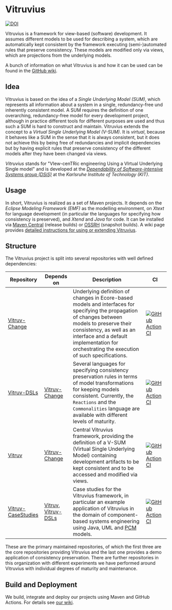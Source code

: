 # Vitruvius

[![DOI](https://zenodo.org/badge/67610524.svg)](https://doi.org/10.5281/zenodo.13991787)

Vitruvius is a framework for view-based (software) development.
It assumes different models to be used for describing a system, which are automatically kept consistent by the framework executing (semi-)automated rules that preserve consistency.
These models are modified only via views, which are projections from the underlying models.

A bunch of information on what Vitruvius is and how it can be used can be found in the [GitHub wiki](https://github.com/vitruv-tools/.github/wiki).

## Idea

Vitruvius is based on the idea of a _Single Underlying Model (SUM)_, which represents all information about a system in a single, redundancy-free und inherently consistent model.
A SUM requires the definition of one overarching, redundancy-free model for every development project, although in practice different tools for different purposes are used and thus such a SUM is hard to construct and maintain.
Vitruvius extends the concept to a _Virtual Single Underlying Model (V-SUM)_.
It is _virtual_, because it behaves like a SUM in the sense that it is always consistent, but it does not achieve this by being free of redundancies and implicit dependencies but by having explicit rules that preserve consistency of the different models after they have been changed via views.

_Vitruvius_ stands for "VIew-cenTRic engineering Using a VIrtual Underlying Single model" and is developed at the [_Dependability of Software-intensive Systems group (DSiS)_](https://dsis.kastel.kit.edu/) at the _Karlsruhe Institute of Technology (KIT)_.

## Usage

In short, Vitruvius is realized as a set of Maven projects.
It depends on the _Eclipse Modeling Framework (EMF)_ as the modelling environment, on _Xtext_ for language development (in particular the languages for specifying how consistency is preserved), and _Xtend_ and _Java_ for code. 
It can be installed via [Maven Central](https://central.sonatype.com/namespace/tools.vitruv) (release builds) or [OSSRH](https://oss.sonatype.org/#nexus-search;gav~tools.vitruv~~~~) (snapshot builds).
A wiki page provides [detailed instructions for using or extending Vitruvius](https://github.com/vitruv-tools/.github/wiki/Getting-Started).

## Structure

The Vitruvius project is split into several repositories with well defined dependencies:

| Repository | Depends on | Description | &nbsp;&nbsp;&nbsp;&nbsp;CI&nbsp;&nbsp;&nbsp;&nbsp; |
| ---------- | ---------- | ----------- | -- |
| [Vitruv-Change](https://github.com/vitruv-tools/Vitruv-Change)           |                                                                                                              | Underlying definition of changes in Ecore-based models and interfaces for specifying the propagation of changes between models to preserve their consistency, as well as an interface and a default implementation for orchestrating the execution of such specifications. | [![GitHub Action CI](https://github.com/vitruv-tools/Vitruv-Change/actions/workflows/ci.yml/badge.svg)](https://github.com/vitruv-tools/Vitruv-Change/actions/workflows/ci.yml) |
| [Vitruv-DSLs](https://github.com/vitruv-tools/Vitruv-DSLs)               | [Vitruv-Change](https://github.com/vitruv-tools/Vitruv-Change)                                               | Several languages for specifying consistency preservation rules in terms of model transformations for keeping models consistent. Currently, the `Reactions` and the `Commonalities` language are available with different levels of maturity.                              | [![GitHub Action CI](https://github.com/vitruv-tools/Vitruv-DSLs/actions/workflows/ci.yml/badge.svg)](https://github.com/vitruv-tools/Vitruv-DSLs/actions/workflows/ci.yml) |
| [Vitruv](https://github.com/vitruv-tools/Vitruv)                         | [Vitruv-Change](https://github.com/vitruv-tools/Vitruv-Change)                                               | Central Vitruvius framework, providing the definition of a V-SUM (Virtual Single Underlying Model) containing development artifacts to be kept consistent and to be accessed and modified via views.                                                                       | [![GitHub Action CI](https://github.com/vitruv-tools/Vitruv/actions/workflows/ci.yml/badge.svg)](https://github.com/vitruv-tools/Vitruv/actions/workflows/ci.yml) |
| [Vitruv-CaseStudies](https://github.com/vitruv-tools/Vitruv-CaseStudies) | [Vitruv](https://github.com/vitruv-tools/Vitruv), [Vitruv-DSLs](https://github.com/vitruv-tools/Vitruv-DSLs) | Case studies for the Vitruvius framework, in particular an example application of Vitruvius in the domain of component-based systems engineering using Java, UML and [PCM](https://github.com/palladiosimulator) models.                                                   | [![GitHub Action CI](https://github.com/vitruv-tools/Vitruv-CaseStudies/actions/workflows/ci.yml/badge.svg)](https://github.com/vitruv-tools/Vitruv-CaseStudies/actions/workflows/ci.yml) |

These are the primary maintained repositories, of which the first three are the core repositories providing Vitruvius and the last one provides a demo application of consistency preservation.
There are further repositories in this organization with different experiments we have performed around Vitruvius with individual degrees of maturity and maintenance.

## Build and Deployment

We build, integrate and deploy our projects using Maven and GitHub Actions. For details see [our wiki](https://github.com/vitruv-tools/.github/wiki/Build-and-Continuous-Integration).
